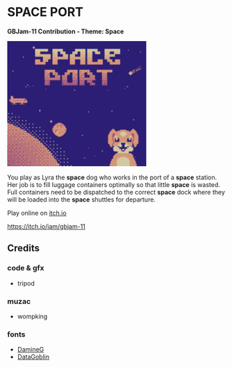 # SPACE PORT

**GBJam-11 Contribution - Theme: Space**

<img width="320" src="assets/cover.png">

You play as Lyra the **space** dog who works in the port of a **space** station. Her job is to fill luggage containers optimally so that little **space** is wasted. Full containers need to be dispatched to the correct **space** dock where they will be loaded into the **space** shuttles for departure.

Play online on [itch.io](https://tripod.itch.io/spaceport)

https://itch.io/jam/gbjam-11

## Credits

### code & gfx
- tripod

### muzac
- wompking

### fonts
- [DamineG](https://damieng.com/typography/zx-origins/)
- [DataGoblin](https://datagoblin.itch.io/monogram)

